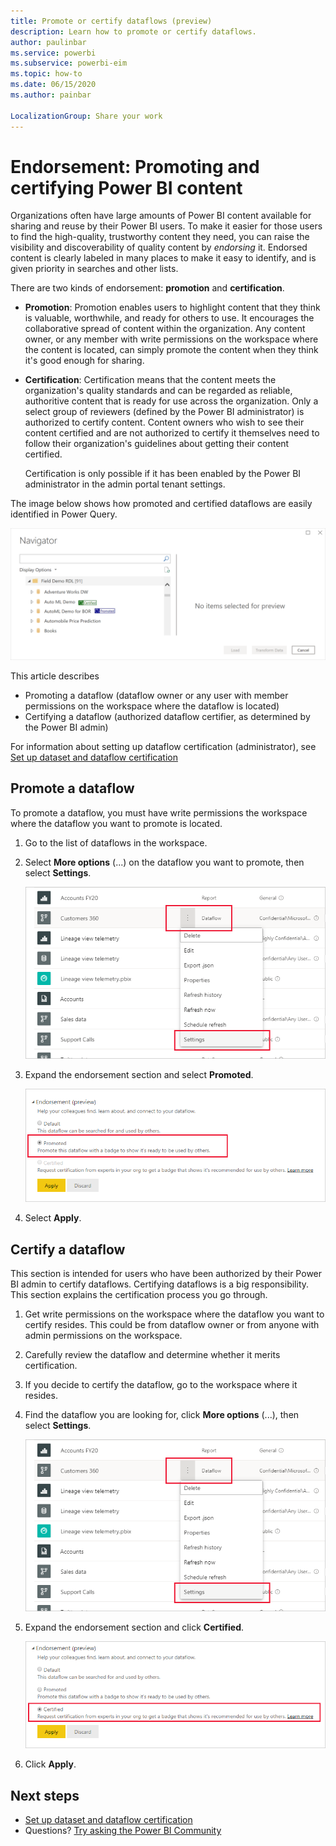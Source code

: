 ```yaml
---
title: Promote or certify dataflows (preview)
description: Learn how to promote or certify dataflows.
author: paulinbar
ms.service: powerbi
ms.subservice: powerbi-eim
ms.topic: how-to
ms.date: 06/15/2020
ms.author: painbar

LocalizationGroup: Share your work
---
```

# Endorsement: Promoting and certifying Power BI content

Organizations often have large amounts of Power BI content available for sharing and reuse by their Power BI users. To make it easier for those users to find the high-quality, trustworthy content they need, you can raise the visibility and discoverability of quality content by *endorsing* it. Endorsed content is clearly labeled in many places to make it easy to identify, and is given priority in searches and other lists.

There are two kinds of endorsement: **promotion** and **certification**.

* **Promotion**: Promotion enables users to highlight content that they think is valuable, worthwhile, and ready for others to use. It encourages the collaborative spread of content within the organization. Any content owner, or any member with write permissions on the workspace where the content is located, can simply promote the content when they think it's good enough for sharing.

* **Certification**: Certification means that the content meets the organization's quality standards and can be regarded as reliable, authoritive content that is ready for use across the organization. Only a select group of reviewers (defined by the Power BI administrator) is authorized to certify content. Content owners who wish to see their content certified and are not authorized to certify it themselves need to follow their organization's guidelines about getting their content certified.

    Certification is only possible if it has been enabled by the Power BI administrator in the admin portal tenant settings.

The image below shows how promoted and certified dataflows are easily identified in Power Query.

![Endorsed dataflows highlighted in Power Query](media/service-dataflows-promote-certify/powerbi-dataflow-endorsement-power-query.png)

This article describes
* Promoting a dataflow (dataflow owner or any user with member permissions on the workspace where the dataflow is located)
* Certifying a dataflow (authorized dataflow certifier, as determined by the Power BI admin)

For information about setting up dataflow certification (administrator), see [Set up dataset and dataflow certification](../admin/service-admin-setup-certification.md)


## Promote a dataflow

To promote a dataflow, you must have write permissions the workspace where the dataflow you want to promote is located.

1. Go to the list of dataflows in the workspace.
 
1. Select **More options** (...) on the dataflow you want to promote, then select **Settings**.

    ![Select the ellipsis on the dataflow](media/service-dataflows-promote-certify/power-bi-dataflow-settings.png)

1. Expand the endorsement section and select **Promoted**.

    ![Select Promoted and Apply](media/service-dataflows-promote-certify/power-bi-dataflow-promoted-endorsement.png)

1. Select **Apply**.

## Certify a dataflow

This section is intended for users who have been authorized by their Power BI admin to certify dataflows. Certifying dataflows is a big responsibility. This section explains the certification process you go through.

1. Get write permissions on the workspace where the dataflow you want to certify resides. This could be from dataflow owner or from anyone with admin permissions on the workspace. 

1. Carefully review the dataflow and determine whether it merits certification.

1. If you decide to certify the dataflow, go to the workspace where it resides.
 
1. Find the dataflow you are looking for, click **More options** (...), then select **Settings**.

    ![Select the ellipsis on the dataset or dataflow](media/service-dataflows-promote-certify/power-bi-dataflow-settings.png)

1. Expand the endorsement section and click **Certified**. 

    ![Click the Learn more link](media/service-dataflows-promote-certify/service-certify-datasets-dataflows.png)

2. Click **Apply**.

## Next steps

* [Set up dataset and dataflow certification](../admin/service-admin-setup-certification.md)
* Questions? [Try asking the Power BI Community](https://community.powerbi.com/)